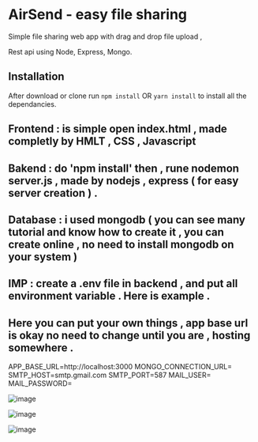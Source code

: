 # AirSend - easy file sharing

Simple file sharing web app with drag and drop file upload , 

Rest api using Node, Express, Mongo.

## Installation

After download or clone run `npm install` OR `yarn install` to install all the dependancies.

## Frontend : is simple open index.html , made completly by HMLT , CSS , Javascript 
## Bakend : do 'npm install' then , rune nodemon server.js   , made by nodejs , express ( for easy server creation ) . 
## Database : i used mongodb ( you can see many tutorial and know how to create it , you can create online , no need to install mongodb on your system ) 


## IMP : create a .env file in backend , and put all environment variable . Here is example . 
## Here you can put your own things , app base url is okay no need to change until you are , hosting somewhere . 
APP_BASE_URL=http://localhost:3000
MONGO_CONNECTION_URL=
SMTP_HOST=smtp.gmail.com
SMTP_PORT=587
MAIL_USER=
MAIL_PASSWORD=

![image](https://github.com/user-attachments/assets/904e4d18-28d3-4ae5-b60e-88513b405db2)

![image](https://github.com/user-attachments/assets/21fe8c6e-684d-4c7f-8298-9570a05a29cb)


![image](https://github.com/user-attachments/assets/1d6d8143-6327-47da-9f86-c07d9c4e1006)


